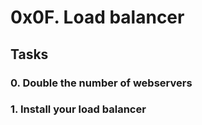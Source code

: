 # 0x0F. Load balancer 
## Tasks
### 0. Double the number of webservers
### 1. Install your load balancer 